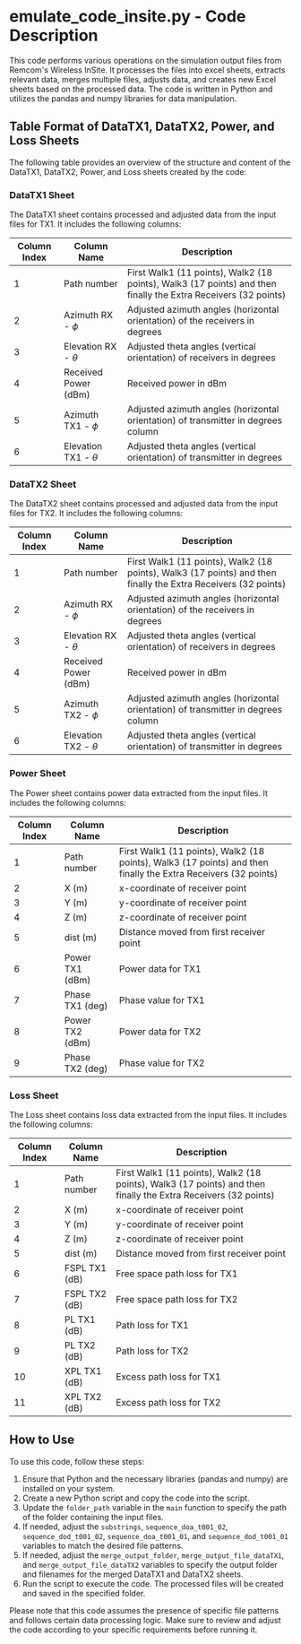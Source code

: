 # **emulate_code_insite.py** - Code Description

This code performs various operations on the simulation output files from Remcom's Wireless InSite. It processes the files into excel sheets, extracts relevant data, merges multiple files, adjusts data, and creates new Excel sheets based on the processed data. The code is written in Python and utilizes the pandas and numpy libraries for data manipulation.

## Table Format of DataTX1, DataTX2, Power, and Loss Sheets

The following table provides an overview of the structure and content of the DataTX1, DataTX2, Power, and Loss sheets created by the code:

### DataTX1 Sheet

The DataTX1 sheet contains processed and adjusted data from the input files for TX1. It includes the following columns:

| Column Index | Column Name              | Description |
|--------------|--------------------------|-------------|
| 1            | Path number              | First Walk1 (11 points), Walk2 (18 points), Walk3 (17 points) and then finally the Extra Receivers (32 points)|
| 2            | Azimuth RX - $\phi$      | Adjusted azimuth angles (horizontal orientation) of the receivers in degrees |
| 3            | Elevation RX - $\theta$  | Adjusted theta angles (vertical orientation) of receivers in degrees |
| 4            | Received Power (dBm)     | Received power in dBm |
| 5            | Azimuth TX1 - $\phi$     | Adjusted azimuth angles (horizontal orientation) of transmitter in degrees column |
| 6            | Elevation TX1 - $\theta$ | Adjusted theta angles (vertical orientation) of transmitter in degrees |

### DataTX2 Sheet

The DataTX2 sheet contains processed and adjusted data from the input files for TX2. It includes the following columns:

| Column Index | Column Name              | Description |
|--------------|--------------------------|-------------|
| 1            | Path number              | First Walk1 (11 points), Walk2 (18 points), Walk3 (17 points) and then finally the Extra Receivers (32 points)|
| 2            | Azimuth RX - $\phi$      | Adjusted azimuth angles (horizontal orientation) of the receivers in degrees |
| 3            | Elevation RX - $\theta$  | Adjusted theta angles (vertical orientation) of receivers in degrees |
| 4            | Received Power (dBm)     | Received power in dBm |
| 5            | Azimuth TX2 - $\phi$     | Adjusted azimuth angles (horizontal orientation) of transmitter in degrees column |
| 6            | Elevation TX2 - $\theta$ | Adjusted theta angles (vertical orientation) of transmitter in degrees |

### Power Sheet

The Power sheet contains power data extracted from the input files. It includes the following columns:

| Column Index | Column Name        | Description |
|--------------|--------------------|-------------|
| 1            | Path number        | First Walk1 (11 points), Walk2 (18 points), Walk3 (17 points) and then finally the Extra Receivers (32 points) |
| 2            | X (m)              | x-coordinate of receiver point |
| 3            | Y (m)              | y-coordinate of receiver point |
| 4            | Z (m)              | z-coordinate of receiver point |
| 5            | dist (m)           | Distance moved from first receiver point |
| 6            | Power TX1 (dBm)    | Power data for TX1 |
| 7            | Phase TX1 (deg)    | Phase value for TX1 |
| 8            | Power TX2 (dBm)    | Power data for TX2 |
| 9            | Phase TX2 (deg)    | Phase value for TX2 |

### Loss Sheet

The Loss sheet contains loss data extracted from the input files. It includes the following columns:

| Column Index | Column Name        | Description |
|--------------|--------------------|-------------|
| 1            | Path number        | First Walk1 (11 points), Walk2 (18 points), Walk3 (17 points) and then finally the Extra Receivers (32 points) |
| 2            | X (m)              | x-coordinate of receiver point |
| 3            | Y (m)              | y-coordinate of receiver point |
| 4            | Z (m)              | z-coordinate of receiver point |
| 5            | dist (m)           | Distance moved from first receiver point |
| 6            | FSPL TX1 (dB)      | Free space path loss for TX1 |
| 7            | FSPL TX2 (dB)      | Free space path loss for TX2 |
| 8            | PL TX1 (dB)        | Path loss for TX1 |
| 9            | PL TX2 (dB)        | Path loss for TX2 |
| 10           | XPL TX1 (dB)       | Excess path loss for TX1 |
| 11           | XPL TX2 (dB)       | Excess path loss for TX2 |


## How to Use

To use this code, follow these steps:

1. Ensure that Python and the necessary libraries (pandas and numpy) are installed on your system.
2. Create a new Python script and copy the code into the script.
3. Update the `folder_path` variable in the `main` function to specify the path of the folder containing the input files.
4. If needed, adjust the `substrings`, `sequence_doa_t001_02`, `sequence_dod_t001_02`, `sequence_doa_t001_01`, and `sequence_dod_t001_01` variables to match the desired file patterns.
5. If needed, adjust the `merge_output_folder`, `merge_output_file_dataTX1`, and `merge_output_file_dataTX2` variables to specify the output folder and filenames for the merged DataTX1 and DataTX2 sheets.
6. Run the script to execute the code. The processed files will be created and saved in the specified folder.

Please note that this code assumes the presence of specific file patterns and follows certain data processing logic. Make sure to review and adjust the code according to your specific requirements before running it.